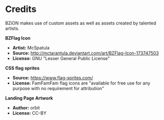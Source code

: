 # Credits

BZiON makes use of custom assets as well as assets created by talented artists.

**BZFlag Icon**

- **Artist:** McSpatula
- **Source:** http://mctarantula.deviantart.com/art/BZFlag-Icon-173747503
- **License:** GNU "Lesser General Public License"

**CSS flag sprites**

- **Source:** https://www.flag-sprites.com/
- **License:** FamFamFam flag icons are "available for free use for any purpose with no requirement for attribution"

**Landing Page Artwork**

- **Author:** orbit
- **License:** CC-BY